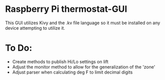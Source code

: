 # Raspberry Pi thermostat-GUI
This GUI utilizes Kivy and the .kv file language so it must be installed on any device attempting to utilize it.

# To Do:
- Create methods to publish Hi/Lo settings on lift
- Adjust the monitor method to allow for the generalization of the 'zone'
- Adjust parser when calculating deg F to limit decimal digits
